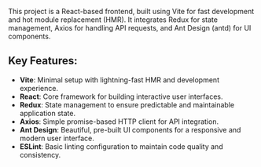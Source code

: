 This project is a React-based frontend, built using Vite for fast development and hot module replacement (HMR). It integrates Redux for state management, Axios for handling API requests, and Ant Design (antd) for UI components.

## **Key Features**:
- **Vite**: Minimal setup with lightning-fast HMR and development experience.
- **React**: Core framework for building interactive user interfaces.
- **Redux**: State management to ensure predictable and maintainable application state.
- **Axios**: Simple promise-based HTTP client for API integration.
- **Ant Design**: Beautiful, pre-built UI components for a responsive and modern user interface.
- **ESLint**: Basic linting configuration to maintain code quality and consistency.
